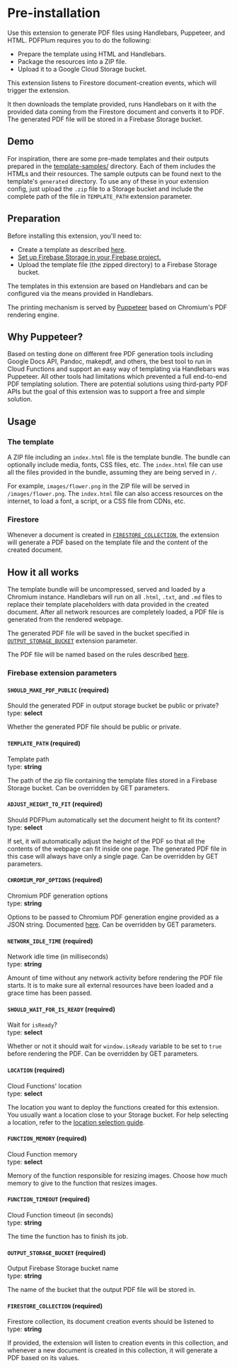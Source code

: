 # Pre-installation

Use this extension to generate PDF files using Handlebars, Puppeteer, and HTML. PDFPlum requires you to do the following:

- Prepare the template using HTML and Handlebars.
- Package the resources into a ZIP file.
- Upload it to a Google Cloud Storage bucket.

This extension listens to Firestore document-creation events, which will trigger the extension.

It then downloads the template provided, runs Handlebars on it with the provided data coming from the Firestore document and converts it to PDF. The generated PDF file will be stored in a Firebase Storage bucket.

## Demo

For inspiration, there are some pre-made templates and their outputs prepared in the [template-samples/](https://github.com/pdfplum/pdfplum/tree/main/template-samples) directory. Each of them includes the HTMLs and their resources. The sample outputs can be found next to the template's `generated` directory. To use any of these in your extension config, just upload the `.zip` file to a Storage bucket and include the complete path of the file in `TEMPLATE_PATH` extension parameter.

## Preparation

Before installing this extension, you'll need to:

- Create a template as described [here](#the-template).
- [Set up Firebase Storage in your Firebase project.](https://firebase.google.com/docs/storage)
- Upload the template file (the zipped directory) to a Firebase Storage bucket.

The templates in this extension are based on Handlebars and can be configured via the means provided in Handlebars.

The printing mechanism is served by [Puppeteer](https://pptr.dev/) based on Chromium's PDF rendering engine.

## Why Puppeteer?

Based on testing done on different free PDF generation tools including Google Docs API, Pandoc, makepdf, and others, the best tool to run in Cloud Functions and support an easy way of templating via Handlebars was Puppeteer. All other tools had limitations which prevented a full end-to-end PDF templating solution. There are potential solutions using third-party PDF APIs but the goal of this extension was to support a free and simple solution.

## Usage

### The template

A ZIP file including an `index.html` file is the template bundle. The bundle can optionally include media, fonts, CSS files, etc. The `index.html` file can use all the files provided in the bundle, assuming they are being served in `/`.

For example, `images/flower.png` in the ZIP file will be served in `/images/flower.png`. The `index.html` file can also access resources on the internet, to load a font, a script, or a CSS file from CDNs, etc.

### Firestore

Whenever a document is created in [`FIRESTORE_COLLECTION`](#firestorecollection-optional), the extension will generate a PDF based on the template file and the content of the created document.

## How it all works

The template bundle will be uncompressed, served and loaded by a Chromium instance. Handlebars will run on all `.html`, `.txt`, and `.md` files to replace their template placeholders with data provided in the created document. After all network resources are completely loaded, a PDF file is generated from the rendered webpage.

The generated PDF file will be saved in the bucket specified in [`OUTPUT_STORAGE_BUCKET`](#outputstoragebucket-optional) extension parameter.

The PDF file will be named based on the rules described [here](#outputfilename).

### Firebase extension parameters

#### `SHOULD_MAKE_PDF_PUBLIC` (required)

Should the generated PDF in output storage bucket be public or private?<br/>
type: **select**

Whether the generated PDF file should be public or private.

#### `TEMPLATE_PATH` (required)

Template path<br/>
type: **string**

The path of the zip file containing the template files stored in a Firebase Storage bucket. Can be overridden by GET parameters.

#### `ADJUST_HEIGHT_TO_FIT` (required)

Should PDFPlum automatically set the document height to fit its content?<br/>
type: **select**

If set, it will automatically adjust the height of the PDF so that all the contents of the webpage can fit inside one page. The generated PDF file in this case will always have only a single page. Can be overridden by GET parameters.

#### `CHROMIUM_PDF_OPTIONS` (required)

Chromium PDF generation options<br/>
type: **string**

Options to be passed to Chromium PDF generation engine provided as a JSON string. Documented [here](https://www.puppeteersharp.com/api/PuppeteerSharp.PdfOptions.html). Can be overridden by GET parameters.

#### `NETWORK_IDLE_TIME` (required)

Network idle time (in milliseconds)<br/>
type: **string**

Amount of time without any network activity before rendering the PDF file starts. It is to make sure all external resources have been loaded and a grace time has been passed.

#### `SHOULD_WAIT_FOR_IS_READY` (required)

Wait for `isReady`?<br/>
type: **select**

Whether or not it should wait for `window.isReady` variable to be set to `true` before rendering the PDF. Can be overridden by GET parameters.

#### `LOCATION` (required)

Cloud Functions' location<br/>
type: **select**

The location you want to deploy the functions created for this extension. You usually want a location close to your Storage bucket. For help selecting a location, refer to the [location selection guide](https://firebase.google.com/docs/functions/locations).

#### `FUNCTION_MEMORY` (required)

Cloud Function memory<br/>
type: **select**

Memory of the function responsible for resizing images. Choose how much memory to give to the function that resizes images.

#### `FUNCTION_TIMEOUT` (required)

Cloud Function timeout (in seconds)<br/>
type: **string**

The time the function has to finish its job.

#### `OUTPUT_STORAGE_BUCKET` (required)

Output Firebase Storage bucket name<br/>
type: **string**

The name of the bucket that the output PDF file will be stored in.

#### `FIRESTORE_COLLECTION` (required)

Firestore collection, its document creation events should be listened to<br/>
type: **string**

If provided, the extension will listen to creation events in this collection, and whenever a new document is created in this collection, it will generate a PDF based on its values.
